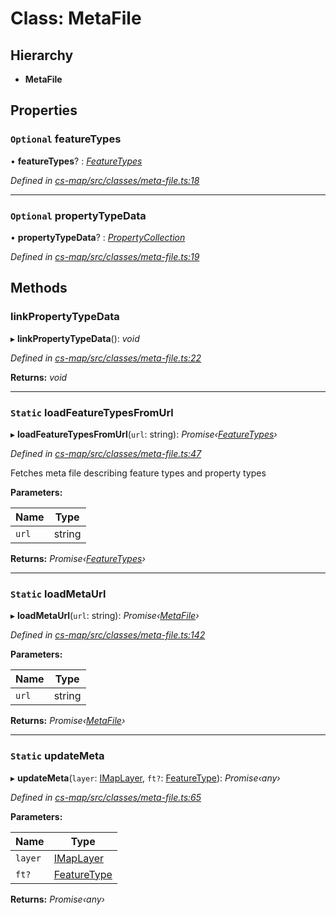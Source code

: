 # Class: MetaFile

## Hierarchy

* **MetaFile**

## Properties

### `Optional` featureTypes

• **featureTypes**? : *[FeatureTypes](_cs_map_src_classes_feature_type_.featuretypes.md)*

*Defined in [cs-map/src/classes/meta-file.ts:18](https://github.com/TNOCS/csnext/blob/99cbd46d/packages/cs-map/src/classes/meta-file.ts#L18)*

___

### `Optional` propertyTypeData

• **propertyTypeData**? : *[PropertyCollection](../modules/_cs_map_src_classes_feature_type_.md#propertycollection)*

*Defined in [cs-map/src/classes/meta-file.ts:19](https://github.com/TNOCS/csnext/blob/99cbd46d/packages/cs-map/src/classes/meta-file.ts#L19)*

## Methods

###  linkPropertyTypeData

▸ **linkPropertyTypeData**(): *void*

*Defined in [cs-map/src/classes/meta-file.ts:22](https://github.com/TNOCS/csnext/blob/99cbd46d/packages/cs-map/src/classes/meta-file.ts#L22)*

**Returns:** *void*

___

### `Static` loadFeatureTypesFromUrl

▸ **loadFeatureTypesFromUrl**(`url`: string): *Promise‹[FeatureTypes](_cs_map_src_classes_feature_type_.featuretypes.md)›*

*Defined in [cs-map/src/classes/meta-file.ts:47](https://github.com/TNOCS/csnext/blob/99cbd46d/packages/cs-map/src/classes/meta-file.ts#L47)*

Fetches meta file describing feature types and property types

**Parameters:**

Name | Type |
------ | ------ |
`url` | string |

**Returns:** *Promise‹[FeatureTypes](_cs_map_src_classes_feature_type_.featuretypes.md)›*

___

### `Static` loadMetaUrl

▸ **loadMetaUrl**(`url`: string): *Promise‹[MetaFile](_cs_map_src_classes_meta_file_.metafile.md)›*

*Defined in [cs-map/src/classes/meta-file.ts:142](https://github.com/TNOCS/csnext/blob/99cbd46d/packages/cs-map/src/classes/meta-file.ts#L142)*

**Parameters:**

Name | Type |
------ | ------ |
`url` | string |

**Returns:** *Promise‹[MetaFile](_cs_map_src_classes_meta_file_.metafile.md)›*

___

### `Static` updateMeta

▸ **updateMeta**(`layer`: [IMapLayer](../interfaces/_cs_map_src_classes_imap_layer_.imaplayer.md), `ft?`: [FeatureType](_cs_map_src_classes_feature_type_.featuretype.md)): *Promise‹any›*

*Defined in [cs-map/src/classes/meta-file.ts:65](https://github.com/TNOCS/csnext/blob/99cbd46d/packages/cs-map/src/classes/meta-file.ts#L65)*

**Parameters:**

Name | Type |
------ | ------ |
`layer` | [IMapLayer](../interfaces/_cs_map_src_classes_imap_layer_.imaplayer.md) |
`ft?` | [FeatureType](_cs_map_src_classes_feature_type_.featuretype.md) |

**Returns:** *Promise‹any›*
